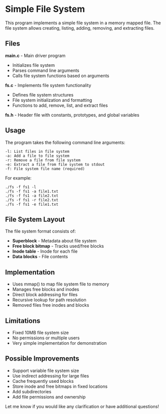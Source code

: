 # Simple File System

This program implements a simple file system in a memory mapped file. The file system allows creating, listing, adding, removing, and extracting files.

## Files

**main.c** - Main driver program 

- Initializes file system 
- Parses command line arguments
- Calls file system functions based on arguments

**fs.c** - Implements file system functionality

- Defines file system structures
- File system initialization and formatting
- Functions to add, remove, list, and extract files

**fs.h** - Header file with constants, prototypes, and global variables

## Usage



The program takes the following command line arguments:

```
-l: List files in file system  
-a: Add a file to file system
-r: Remove a file from file system
-e: Extract a file from file system to stdout
-f: File system file name (required)
```

For example:

```
./fs -f fs1 -l
./fs -f fs1 -a file1.txt 
./fs -f fs1 -a file2.txt 
./fs -f fs1 -r file2.txt
./fs -f fs1 -e file1.txt
```

## File System Layout

The file system format consists of:

- **Superblock** - Metadata about file system 
- **Free block bitmap** - Tracks used/free blocks
- **Inode table** - Inode for each file 
- **Data blocks** - File contents

## Implementation 

- Uses mmap() to map file system file to memory
- Manages free blocks and inodes
- Direct block addressing for files
- Recursive lookup for path resolution
- Removed files free inodes and blocks

## Limitations

- Fixed 10MB file system size
- No permissions or multiple users
- Very simple implementation for demonstration

## Possible Improvements

- Support variable file system size
- Use indirect addressing for large files
- Cache frequently used blocks
- Store inode and free bitmaps in fixed locations
- Add subdirectories
- Add file permissions and ownership

Let me know if you would like any clarification or have additional questions!
